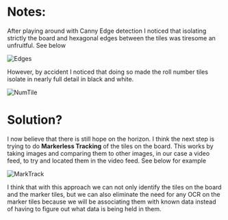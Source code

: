 # Notes:

After playing around with Canny Edge detection I noticed that isolating strictly the board and hexagonal edges between the tiles was tiresome an unfruitful. See below

![Edges](smalledges.png)

However, by accident I noticed that doing so made the roll number tiles isolate in nearly full detail in black and white.

![NumTile](tile.png)

# Solution?

I now believe that there is still hope on the horizon. I think the next step is trying to do **Markerless Tracking** of the tiles on the board.
This works by taking images and comparing them to other images, in our case a video feed, to try and located them in the video feed. See below for example

![MarkTrack](markerlesstracking.png)

I think that with this approach we can not only identify the tiles on the board and the marker tiles, but we can also eliminate the need for any OCR on the marker tiles because we will be associating them with known data instead of having to figure out what data is being held in them.